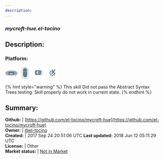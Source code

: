 ```yaml
---
description: 
---
```


### _mycroft-hue.el-tocino_  
## Description:  
  
### Platform:  
 ![Mark I](../.gitbook/assets/mark-1-icon.png)  ![Mark II](../.gitbook/assets/mark-2-icon.png)  ![Picroft](../.gitbook/assets/picroft-icon.png)  ![plasmoid](../.gitbook/assets/kde.png)   
  
{% hint style="warning" %}
This skill Did not pass the Abstract Syntax Trees testing. Skill properly do not work in current state.
{% endhint %}
  
## Summary:  
**Github:** | [https://github.com/el-tocino/mycroft-hue](https://github.com/el-tocino/mycroft-hue)  
**Owner:** | [@el-tocino](https://github.com/el-tocino)  
**Created:** | 2017 Sep 24 20:51:06 UTC  **Last updated:** 2018 Jun 12 05:11:29 UTC  
**License:** | Other  
**Market status:** | [Not in Market](https://market.mycroft.ai/skill/)  
